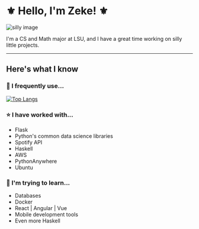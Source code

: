 # ⚜️ Hello, I'm Zeke! ⚜️

![silly image](https://github.com/zyrrus/zyrrus/images/Wattson.png)

I'm a CS and Math major at LSU, and I have a great time working on silly little projects.  

---

## Here's what I know

### 🌟 I frequently use...

[![Top Langs](https://github-readme-stats.vercel.app/api/top-langs/?username=zyrrus&layout=compact)](https://github.com/anuraghazra/github-readme-stats)

### ⭐ I have worked with...

- Flask
- Python's common data science libraries
- Spotify API
- Haskell
- AWS
- PythonAnywhere
- Ubuntu

### 🌠 I'm trying to learn...

- Databases
- Docker
- React | Angular | Vue
- Mobile development tools
- Even more Haskell
